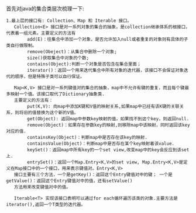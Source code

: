 首先对java的集合类层次梳理一下:

    1.最上层的接口有: Collection、Map 和 Iterable 接口。
       Collection<E> 接口是对一系列对象的集合的抽象，是collection继承体系的根接口，代表着一组元素。主要定义的方法有
            add(E)：往集合中添加一个对象，是否允许加入null或者重复的对象则有具体的子类自行做限制。
            remove(Obeject)：从集合中删除一个对象; 
            size()获取集合中对象的个数; 
            contains(Object):判断一个对象是否包含在集合里面；
            iterator()：返回一个用来迭代集合中所有对象的迭代器，该接口不会保证对象迭代的顺序，但是特殊子类可以自行保证。
            
       Map<K,V> 接口是对一系列键值对的集合的抽象，map中不允许有键的重复，而且每个键最多映射一个值。该接口取代了Dictionary抽象类.
       主要定义的方法有：
            put(K,V): 向map中添加K键和V值的映射关系,如果map中已经有该K键的关联关系，则将旧的值替换为这个新的V值。
            get(Object): 返回map中参数key映射的值，如果找不到这个key，则返回null.
            remove(Object)：如果存在参数key的映射,则移除map中该映射，同时返回该key对应的值.
            containsKey(Object)：判断map中是否存在该key的映射.
            containsValue(Object)：判断map中是否存在某个key映射着该value.
            keySet()：返回map中所有key的一个set view,改变map中的key会反应到该set上.
            entrySet()：返回一个Map.Entry<K,V>的set view, Map.Entry<K,V>是定义在Map接口中的一个接口，用来表示键值对。Entry<K,V>
       接口主要有三个方法，一个是getKey()：返回这个Entry键值对中的键； 一个是getValue()：返回这个Entry键值对中的值，还有setValue()
       方法用来改变键值对中的值。
            
       Iterable<T> 实现该接口表明可以通过for each循环遍历该类的对象.主要方法是 iterator(),返回一个T类型的迭代器。